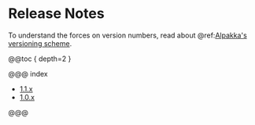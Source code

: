 # Release Notes

To understand the forces on version numbers, read about @ref:[Alpakka's versioning scheme](../other-docs/versioning.md). 

@@toc { depth=2 }

@@@ index

* [1.1.x](1.1.x.md)
* [1.0.x](1.0.x.md)

@@@
